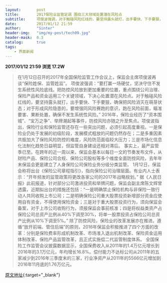 ```yaml
---
layout:       post
title:        2017保险业监管定调 围绕三大领域处置潜在风险点
subtitle:     项俊波强调，对于触碰风险红线的，要坚持露头就打，出手要快、下手要狠，确保把风险消灭在萌芽状态。
date:         2017/01/12 21:59
author:       "Sinter"
header-img:   "img/my-post/tech09.jpg"
header-mask:  0.3
catalog:      true
tags:
    - 界面新闻
---
```


**2017/01/12 21:59**  **浏览 17.2W**

> 在1月12日召开的2017年全国保险监管工作会议上，保监会主席项俊波再谈“保险姓保、监管姓监”。
项俊波强调：“要打赢一场硬仗，坚决守住不发生系统性风险底线。把防控风险放到更加重要的位置，重点围绕公司治理、保险产品和资金运用三个关键领域，下决心处置潜在风险点。对于触碰风险红线的，要坚持露头就打，出手要快、下手要狠，确保把风险消灭在萌芽状态；对于形成风险隐患的，要增强同风险赛跑的意识，跑在风险前面，瞄准要害、果断处置，确保不发生系统性风险。”
2016年，保险业经历了“资本围城”、“宝万之争”、举牌潮起等事件，防控风险亦随之升至焦点。项俊波指出，保险行业和保险监管还存在一些突出问题，必须引起高度重视。一是保险业仍处于发展的初级阶段，发展模式粗放的问题仍然存在；二是多重因素共振加大了保险风险防控的难度，风险防范面临较大压力；三是市场化信息化法制化趋势日益明显，但监管自身建设还相对滞后。
事实上，最严监管季已至。在跨年的近一周以来，保监会基本以每日一文的节奏发布文件，从财险产品、保险公司合规、保险公司股权等多个维度全面防控风险，去年年末保监会更是建立了人身保险公司保险业务分级分类监管。
1月12日，保监会称将出台《保险公司章程指引》，指向保险公司治理层面。有业内人士表示：“开年频发的监管政策将更改各家公司的2017年战略规划。”
据《人民日报》此前报道，针对部分公司激进投资和举牌问题，保监会副主席陈文辉曾透露，近期拟出台的措施还包括：“一是明确禁止保险机构与非保险一致行动人共同收购上市公司；二是明确保险公司重大股票投资新增部分资金应使用自有资金，不得使用保险资金；三是对于重大股票投资行为，须向保监会备案，对于上市公司收购行为，须报保监会事前核准；四是将权益类资产占保险公司总资产比例从40%下调至30%，将单一股票投资占保险公司总资产比例从10%下调至5%。”
除了防控风险，保险业的改革发展亦在推进。遵循“放开前端、管住后端”的原则，2016年保监会积极推进了四个方面的改革：分别是保险费率形成机制改革、市场准入退出机制改革、保险资金运用体制改革、保险产品监管改革，且正式实施偿二代监管制度体系。
全国保险工作监管会议披露数据显示，全国保费收入从2011年的1.4万亿元增长到2016年的3.1万亿元，年均增长16.8%。偿付能力不达标公司从2011年的五家减少到2016年三季度末的三家，行业净资产从2011年的5566亿元增加到2016年11月底的1.76万亿元。


[原文地址](http://www.jiemian.com/article/1067764.html){:target="_blank"}


